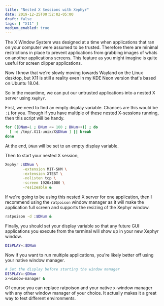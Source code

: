 ```yaml
---
title: "Nested X Sessions with Xephyr"
date: 2019-12-25T00:52:02-05:00
draft: false
tags: [ "X11" ]
medium_enabled: true
---
```


The X Window System was designed at a time when applications that ran on your computer were assumed to be trusted. Therefore there are minimal restrictions in place to prevent applications from grabbing images of whats on another applications screens. This feature as you might imagine is quite useful for screen clipper applications.

Now I know that we're slowly moving towards Wayland on the Linux desktop, but X11 is still a reality even in my KDE Neon version that's based on Ubuntu 18.04.

So in the meantime, we can put our untrusted applications into a nested X server using `Xephyr`.

First, we need to find an empty display variable. Chances are this would be `:1` for you. Though if you have multiple of these nested X-sessions running, then this script will be handy.

```bash
for ((DNum=1 ; DNum <= 100 ; DNum++)) ; do
  [ -e /tmp/.X11-unix/X$DNum ] || break
done
```

At the end, `DNum` will be set to an empty display variable.

Then to start your nested X session,

```bash
Xephyr :$DNum \
        -extension MIT-SHM \
        -extension XTEST \
        -nolisten tcp \
        -screen 1920x1080 \
        -resizeable &
```

If we're going to be using this nested X server for one application, then I recommend using the `ratpoison` window manager as it will make the application full screen and supports the resizing of the Xephyr window.

```bash
ratpoison -d :$DNum &
```

Finally, you should set your display variable so that any future GUI applications you execute from the terminal will show up in your new Xephyr window.

```bash
DISPLAY=:$DNum
```

Now if you want to run multiple applications, you're likely better off using your native window manager. 

```bash
# Set the display before starting the window manager
DISPLAY=:$DNum
x-window-manager &
```

Of course you can replace ratpoison and your native x-window manager with any other window manager of your choice. It actually makes it a great way to test different environments.
